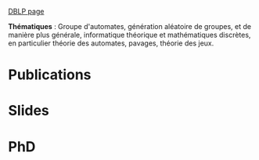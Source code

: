 
[DBLP page](https://dblp.org/pid/153/1880.html)

__Thématiques__ : Groupe d'automates, génération aléatoire de groupes, 
et de manière plus générale, informatique théorique et mathématiques discrètes, en particulier théorie des automates, pavages, théorie des jeux.

# Publications


# Slides


# PhD
